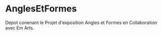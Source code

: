 # AnglesEtFormes
Depot conenant le Projet d'exposition Angles et Formes en Collaboration avec Em Arts.
